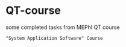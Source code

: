 # QT-course
some completed tasks from MEPhI QT course

```
"System Application Software" Course
```
